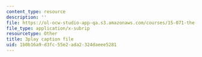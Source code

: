 ```yaml
---
content_type: resource
description: ''
file: https://ol-ocw-studio-app-qa.s3.amazonaws.com/courses/15-071-the-analytics-edge-spring-2017/1b0b16a9d3fc55e2ada2324daeee5281_cYGYTNZTP7M.vtt
file_type: application/x-subrip
resourcetype: Other
title: 3play caption file
uid: 1b0b16a9-d3fc-55e2-ada2-324daeee5281
---
```

